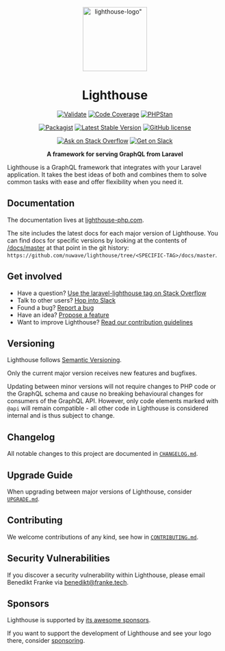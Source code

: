 <div align="center">
  <a href="https://www.lighthouse-php.com">
    <img src="./logo.png" alt=lighthouse-logo" width="150" height="150">
  </a>
</div>

<div align="center">

# Lighthouse

[![Validate](https://github.com/nuwave/lighthouse/workflows/Validate/badge.svg)](https://github.com/nuwave/lighthouse/actions)
[![Code Coverage](https://codecov.io/gh/nuwave/lighthouse/branch/master/graph/badge.svg)](https://codecov.io/gh/nuwave/lighthouse)
[![PHPStan](https://img.shields.io/badge/PHPStan-enabled-brightgreen.svg?style=flat)](https://github.com/phpstan/phpstan)

[![Packagist](https://img.shields.io/packagist/dt/nuwave/lighthouse.svg)](https://packagist.org/packages/nuwave/lighthouse)
[![Latest Stable Version](https://poser.pugx.org/nuwave/lighthouse/v/stable)](https://packagist.org/packages/nuwave/lighthouse)
[![GitHub license](https://img.shields.io/github/license/nuwave/lighthouse.svg)](https://github.com/nuwave/lighthouse/blob/master/LICENSE)

[![Ask on Stack Overflow](https://img.shields.io/badge/StackOverflow-ask-orange.svg)](https://stackoverflow.com/questions/tagged/laravel-lighthouse)
[![Get on Slack](https://img.shields.io/badge/Slack-join-blueviolet.svg)](https://join.slack.com/t/lighthouse-php/shared_invite/zt-4sm280w1-wu21r94f3kLRRtBXRbXVfw)

**A framework for serving GraphQL from Laravel**

</div>

Lighthouse is a GraphQL framework that integrates with your Laravel application.
It takes the best ideas of both and combines them to solve common tasks with ease
and offer flexibility when you need it.

## Documentation

The documentation lives at [lighthouse-php.com](https://lighthouse-php.com).

The site includes the latest docs for each major version of Lighthouse.
You can find docs for specific versions by looking at the contents of [/docs/master](/docs/master)
at that point in the git history: `https://github.com/nuwave/lighthouse/tree/<SPECIFIC-TAG>/docs/master`.

## Get involved

- Have a question? [Use the laravel-lighthouse tag on Stack Overflow](https://stackoverflow.com/questions/tagged/laravel-lighthouse)
- Talk to other users? [Hop into Slack](https://join.slack.com/t/lighthouse-php/shared_invite/zt-4sm280w1-wu21r94f3kLRRtBXRbXVfw)
- Found a bug? [Report a bug](https://github.com/nuwave/lighthouse/issues/new?template=bug_report.md)
- Have an idea? [Propose a feature](https://github.com/nuwave/lighthouse/issues/new?template=feature_proposal.md)
- Want to improve Lighthouse? [Read our contribution guidelines](https://github.com/nuwave/lighthouse/blob/master/CONTRIBUTING.md)

## Versioning

Lighthouse follows [Semantic Versioning](https://semver.org/spec/v2.0.0.html).

Only the current major version receives new features and bugfixes.

Updating between minor versions will not require changes to PHP code or the GraphQL schema
and cause no breaking behavioural changes for consumers of the GraphQL API.
However, only code elements marked with `@api` will remain compatible - all other code in
Lighthouse is considered internal and is thus subject to change.

## Changelog

All notable changes to this project are documented in [`CHANGELOG.md`](CHANGELOG.md).

## Upgrade Guide

When upgrading between major versions of Lighthouse, consider [`UPGRADE.md`](UPGRADE.md).

## Contributing

We welcome contributions of any kind, see how in [`CONTRIBUTING.md`](CONTRIBUTING.md).

## Security Vulnerabilities

If you discover a security vulnerability within Lighthouse,
please email Benedikt Franke via [benedikt@franke.tech](mailto:benedikt@franke.tech).

## Sponsors

Lighthouse is supported by [its awesome sponsors](https://lighthouse-php.com/sponsors).

If you want to support the development of Lighthouse and see your logo there, consider [sponsoring](https://github.com/sponsors/spawnia).
